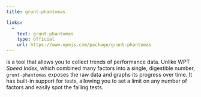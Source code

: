 ```yaml
---
title: grunt-phantomas

links:
  -
    text: grunt-phantomas
    type: official
    url: https://www.npmjs.com/package/grunt-phantomas
---
```


is a tool that allows you to collect trends of performance data. Unlike WPT _Speed Index_, which combined many factors into a single, digestible number, `grunt-phantomas` exposes the raw data and graphs its progress over time. It has built-in support for tests, allowing you to set a limit on any number of factors and easily spot the failing tests.
